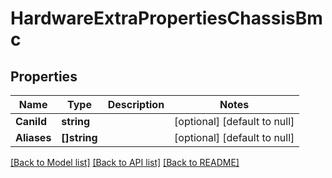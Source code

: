 # HardwareExtraPropertiesChassisBmc

## Properties
Name | Type | Description | Notes
------------ | ------------- | ------------- | -------------
**CaniId** | **string** |  | [optional] [default to null]
**Aliases** | **[]string** |  | [optional] [default to null]

[[Back to Model list]](../README.md#documentation-for-models) [[Back to API list]](../README.md#documentation-for-api-endpoints) [[Back to README]](../README.md)

